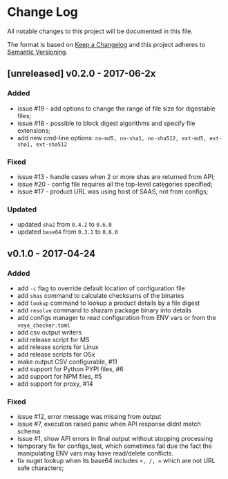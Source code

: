 # Change Log
All notable changes to this project will be documented in this file.

The format is based on [Keep a Changelog](http://keepachangelog.com/)
and this project adheres to [Semantic Versioning](http://semver.org/).

## [unreleased] v0.2.0 - 2017-06-2x
### Added 

- issue #19 - add options to change the range of file size for digestable files; 
- issue #18 - possible to block digest algorithms and specify file extensions;
- add new cmd-line options: `no-md5, no-sha1, no-sha512, ext-md5, ext-sha1, ext-sha512`
 
### Fixed
 
- issue #13 - handle cases when 2 or more shas are returned from API;
- issue #20 - config file requires all the top-level categories specified;
- issue #17 - product URL was using host of SAAS, not from configs;
 
### Updated

- updated `sha2` from `0.4.2` to `0.6.0`
- updated `base64` from `0.3.1` to `0.6.0`


## v0.1.0 - 2017-04-24
### Added

- add `-c` flag to override default location of configuration file
- add `shas` command to calculate checksums of the binaries
- add `lookup` command to lookup a product details by a file digest
- add `resolve` command to shazam package binary into details
- add configs manager to read configuration from ENV vars or from the `veye_checker.toml`
- add csv output writers
- add release script for MS
- add release scripts for Linux
- add release scripts for OSx
- make output CSV configurable,  #11
- add support for Python PYPI files, #6
- add support for NPM files, #5
- add support for proxy, #14

### Fixed

- issue #12, error message was missing from output
- issue #7, execution raised panic when API response didnt match schema
- issue #1, show API errors in final output without stopping processing
- temporary fix for configs_test, which sometimes fail due the fact the manipulating ENV vars may have read/delete conflicts.
- fix nuget lookup when its base64 includes `+, /, =` which are not URL safe characters;


